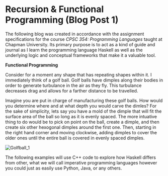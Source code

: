 # Recursion & Functional Programming (Blog Post 1)
The following blog was created in accordance with the assignment specifications for the course *CPSC 354: Programming Languages* taught at Chapman University. Its
primary purpose is to act as a kind of guide and journal as I learn the programming language Haskell as well as the underlying logic and conceptual frameworks that 
make it a valuable tool. 

**Functional Programming**

Consider for a moment any shape that has repeating shapes within it. I immediately think of a golf ball. Golf balls have dimples along their bodies in order to 
generate turbulance in the air as they fly. This turbulance decreases drag and allows for a farther distance to be travelled. 

Imagine you are put in charge of manufacturing these golf balls. How would you determine where and at what depth you would carve the dimles? For the sake of simplicity, lets say you have a mold of the dimple that will fit the surface area of the ball so long as it is evenly spaced. The more intuative thing to do would be to pick on point on the ball, create a dimple, and then create six other hexogonal dimples around the first one. Then, starting in the right hand corner and moving clockwise, adding dimples to cover the older ones until the entire ball is covered in evenly spaced dimples. 

![Golfball_1](https://drive.google.com/file/d/1X1CBojIqubep2vNq9-waNt9_oeRhvQ1I/view?usp=sharing)






The following examples will use C++ code to explore how Haskell differs from other, what we will call imperative programming languages however you could just as 
easily use Python, Java, or any others. 

